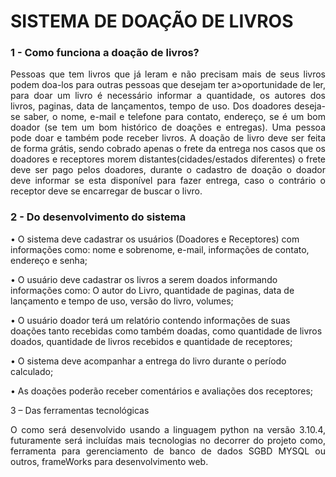 <h1> SISTEMA DE DOAÇÃO DE LIVROS </h1>


<h3>1 -  Como funciona a doação de livros? </h3><p>

<p align="justify">Pessoas que tem livros que já leram e não precisam mais de seus livros podem doa-los para outras pessoas que desejam ter a>oportunidade de ler, para doar um livro é necessário informar a quantidade, os autores dos livros, paginas, data de lançamentos, tempo de uso. Dos doadores deseja-se saber, o nome, e-mail e telefone para contato, endereço, se é um 	bom doador (se tem um bom histórico de doações e entregas). Uma pessoa pode  doar e também pode  receber livros. A doação de livro deve ser feita de forma grátis, sendo cobrado apenas o frete da entrega nos casos que os doadores e receptores morem distantes(cidades/estados diferentes) o frete deve ser pago pelos doadores, durante o cadastro de doação o doador deve informar se esta disponível para fazer entrega, caso o contrário o receptor deve se encarregar de buscar o livro.</p>




<h3>2  -  Do desenvolvimento do sistema </h3><p>


• O sistema deve cadastrar os usuários (Doadores e Receptores) com informações como: nome e sobrenome, e-mail, informações de contato, endereço e senha;
      
•  O usuário deve cadastrar os livros a serem doados informando informações como: O autor do Livro, quantidade de paginas, data de lançamento e tempo de uso, versão do livro, volumes;
      
• O usuário doador terá um relatório contendo informações de suas doações tanto recebidas como também doadas, como quantidade de livros doados, quantidade de livros recebidos e quantidade de receptores;
      
• O sistema deve acompanhar a entrega do livro durante o período calculado;

• As doações poderão receber comentários  e avaliações dos receptores;


3 – Das ferramentas tecnológicas 
	

<p align="justify">O como será desenvolvido usando a linguagem python na versão 3.10.4, futuramente será incluídas mais tecnologias no decorrer do projeto como, ferramenta para  gerenciamento de banco de dados SGBD MYSQL ou outros, frameWorks para desenvolvimento  web.</p>

